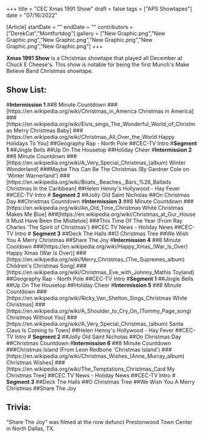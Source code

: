 +++
title = "CEC Xmas 1991 Show"
draft = false
tags = ["APS Showtapes"]
date = "07/16/2022"

[Article]
startDate = ""
endDate = ""
contributors = ["DerekCat","Montfortdog"]
gallery = ["New Graphic.png","New Graphic.png","New Graphic.png","New Graphic.png","New Graphic.png","New Graphic.png"]
+++


<b>Xmas 1991 Show</b> is a Christmas showtape that played all December at Chuck E Cheese's. This show is notable for being the first Munch's Make Believe Band Christmas showtape.

<h2> Show List: </h2>
#<b>Intermission 1</b>
##8 Minute Countdown
###[https://en.wikipedia.org/wiki/Christmas_in_America Christmas in America]
###[https://en.wikipedia.org/wiki/Elvis_sings_The_Wonderful_World_of_Christmas Merry Christmas Baby]
###[https://en.wikipedia.org/wiki/Christmas_All_Over_the_World Happy Holidays To You]
##Geography Rap - North Pole
##CEC-TV Intro
#<b>Segment 1</b>
##Jingle Bells
##Up On The Housetop
##Holiday Cheer
#<b>Intermission 2</b>
##8 Minute Countdown
###[https://en.wikipedia.org/wiki/A_Very_Special_Christmas_(album) Winter Wonderland]
###Maybe This Can Be The Christmas (By Gardner Cole on 'Winter Warnerland')
###[https://en.wikipedia.org/wiki/Boats,_Beaches,_Bars_%26_Ballads Christmas In the Caribbean]
##Helen Henny's Hollywood - Hay Fever
##CEC-TV Intro
# <b>Segment 2</b>
##Jolly Old Saint Nicholas
##On Christmas Day
##Christmas Countdown
#<b>Intermission 3</b>
##8 Minute Countdown
###[https://en.wikipedia.org/wiki/An_Old_Time_Christmas White Christmas Makes Me Blue]
###[https://en.wikipedia.org/wiki/Christmas_at_Our_House It Must Have Been the Mistletoe]
###This Time Of The Year (From Ray Charles 'The Spirit of Christmas')
##CEC TV News - Holiday News
##CEC-TV Intro
# <b>Segment 3</b>
##Deck The Halls
##O Christmas Tree
##We Wish You A Merry Christmas
##Share The Joy
#<b>Intermission 4</b>
##8 Minute Cooldown
###[https://en.wikipedia.org/wiki/Happy_Xmas_(War_Is_Over) Happy Xmas (War Is Over)]
###[https://en.wikipedia.org/wiki/Merry_Christmas_(The_Supremes_album) Children's Christmas Song]
###[https://en.wikipedia.org/wiki/Christmas_Eve_with_Johnny_Mathis Toyland]
##Geography Rap - North Pole
##CEC-TV Intro
#<b>Segment 1</b>
##Jingle Bells
##Up On The Housetop
##Holiday Cheer
#<b>Intermission 5</b>
##8 Minute Countdown
###[https://en.wikipedia.org/wiki/Ricky_Van_Shelton_Sings_Christmas White Christmas]
###[https://en.wikipedia.org/wiki/A_Shoulder_to_Cry_On_(Tommy_Page_song) Christmas Without You]
###[https://en.wikipedia.org/wiki/A_Very_Special_Christmas_(album) Santa Claus Is Coming to Town]
##Helen Henny's Hollywood - Hay Fever
##CEC-TV Intro
# <b>Segment 2</b>
##Jolly Old Saint Nicholas
##On Christmas Day
##Christmas Countdown
#<b>Intermission 6</b>
##8 Minute Countdown
###Christmas Island (From Leon Redbone 'Christmas Island')
###[https://en.wikipedia.org/wiki/Christmas_Wishes_(Anne_Murray_album) Christmas Wishes]
###[https://en.wikipedia.org/wiki/The_Temptations_Christmas_Card My Christmas Tree]
##CEC TV News - Holiday News
##CEC-TV Intro
# <b>Segment 3</b>
##Deck The Halls
##O Christmas Tree
##We Wish You A Merry Christmas
##Share The Joy

<h2> Trivia: </h2>
“Share The Joy” was filmed at the now defunct Prestonwood Town Center in North Dallas, TX.